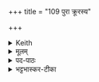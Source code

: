 +++
title = "109 पुरा क्रूरस्य"

+++


<details><summary>Keith</summary>

Before the cruel foe slips away, O glorious one,  
Taking up the earth, with plenteous drops,  
The earth which they place in the moon by their offerings,  
Which wise men use to guide them in the sacrifice.
</details>

<details><summary>मूलम्</summary>

पु॒रा क्रू॒रस्य॑ वि॒सृपो॑ विरफ्शिन्नुदा॒दाय॑ पृथि॒वीञ्जी॒रदा॑नुः  ।  
यामैर॑यञ्च॒न्द्रम॑सि स्व॒धाभि॒स्तान्धीरा॑सो अनु॒दृश्य॑ यजन्ते ॥ [15]
</details>

<details><summary>पद-पाठः</summary>

पु॒रा । क्रू॒रस्य॑ । वि॒सृप॒ इति॑ वि-सृपः॑ । वि॒र॒फ्शि॒न्निति॑ वि-र॒फ्शि॒न् । उ॒दा॒दायेत्यु॑त्-आ॒दाय॑ । पृ॒थि॒वीम् । जी॒रदा॑नु॒रिति॑ जी॒र-दा॒नुः॒ । याम् । ऐर॑यन्न् । च॒न्द्रम॑सि । स्व॒धाभि॒रिति॑ स्व-धाभिः॑ । ताम् । धीरा॑सः । अ॒नु॒दृश्येत्य॑नु-दृश्य॑ । य॒ज॒न्ते॒ ॥ [15]  
</details>


<details><summary>भट्टभास्कर-टीका</summary>

अथ कुतोऽवगम्यते ईदृशी वेदिरिदानीमभूदिति तत्राह - पुरेति ॥  
क्रूरस्याररुनाम्नोसुरस्य उत्करबद्धस्य विसृपः विसर्पणात् पुरा पूर्वमेव । 'सृपितृदोः कसुन्' (पा.सू. 3.4.17), व्यत्ययेन प्रथमा । पृथिवीं प्रथिताम् । **जीरदानुः** जीरो ऽग्निः बुद्धिर् वा । 'जु' इति सौत्रो धातुः, तस्मात् 'जोरी च' (उ.सू. 191) इति रक्प्रत्ययः । जीरस्य दानुः दात्री **जीरदानुः** । 'दाभाभ्यां नुः' (उ.सू. 319) इति नुप्रत्ययः । 'अन्तोदात्तप्रकरणे मरुद्वृधादीनां छन्दस्युपसङ्ख्यानम्' (पा.सू. 6.2.106 वा 2) इति पूर्वपदस्यान्तोदात्तत्वम् । 

यद्वा - जीवनशीलाः **जीराः** । 'स्फायितञ्चि' (उ.सू. 178) इति रक्प्रत्ययो बहुलवचनात् जीवेरपि भवति । दानवः दातारः हविषां, यजमानाः । **जीरा दानवो** यस्यामिति बहुव्रीहौ पूर्वपदप्रकृतिस्वरत्वम् ।   

ईदृशीं यां त्वां स्वधाभिरन्नैरोषधिविकारैस्सहितां उदादाय उत्क्षिप्य चन्द्रमसि ओषधीशे ऐरयन् स्थापितवन्तः यज्वानः । हे **विरप्शिन्**, वेद्यास्संबोधनम् । विविधं रपणं शब्दनं विरप्, उपांशुत्वादिभेदेन मन्त्राणामुच्चारणम् । तद्वन्तो विरप्शाः ऋत्विज उच्यन्ते । लोमादित्वाच्छः (पा.सू. 5.2.100) । तद्वति विरप्शिन् । छान्दसः स्त्रीप्रत्ययाभावः । तां तादृशीं त्वां चन्द्रमसि स्थापितां देवयजनीभूतामनुदृश्य अन्वीक्ष्य सैवेयमस्माभिस्संस्कृता वेदिरिति विज्ञाय, धीरासः प्रज्ञावन्तो यजमाना यजन्ते । 'आज्जसेरसुक्' (पा.सू. 7.1.50) । तस्माद्वयमपि तथैव विज्ञाय यजामः ।  
यद्वा - हे **विरप्शिन्** वेदे, क्रूरस्याररुनाम्नोऽसुरस्य विसर्पणात् प्रागेव यां त्वाम् **उदादाय चन्द्रमसि** स्थिताभिस् **स्वधाभिः** अमृतैर्हेतुभिः **जीरदानु**-भूतां पृथिवीम् **ऐरयन्** प्रापयन्, तां तथाविधां त्वां अनुदृश्य धीरा यजन्ते । तस्माद्वयमपि तादृशीं त्वामवगम्य यजामः इति । दासीभारादित्वात् (पा.सू. 6.2.42) चन्द्रमसीति पदे पूर्वपदप्रकृतिस्वरत्वम्' । 'यदेवास्या अमेध्यम्' (तै.ब्रा. 3.2.9) इत्यादि ब्राह्मणम् ॥
</details>